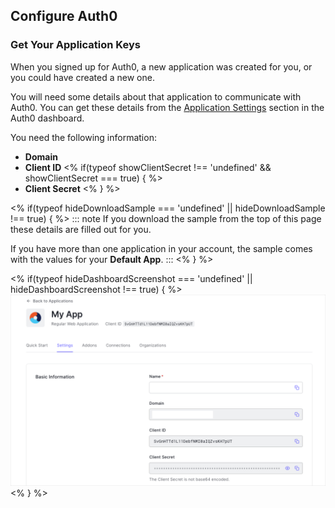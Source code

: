 ## Configure Auth0
### Get Your Application Keys

When you signed up for Auth0, a new application was created for you, or you could have created a new one.

You will need some details about that application to communicate with Auth0. You can get these details from the [Application Settings](${manage_url}/#/applications) section in the Auth0 dashboard.

You need the following information:

* **Domain**
* **Client ID**
<% if(typeof showClientSecret !== 'undefined' && showClientSecret === true) { %>
* **Client Secret**
<% } %>

<% if(typeof hideDownloadSample === 'undefined' || hideDownloadSample !== true) { %>
::: note
If you download the sample from the top of this page these details are filled out for you.

If you have more than one application in your account, the sample comes with the values for your **Default App**.
:::
<% } %>

<% if(typeof hideDashboardScreenshot === 'undefined' || hideDashboardScreenshot !== true) { %>
![App Dashboard](/media/articles/dashboard/client_settings.png)
<% } %>
